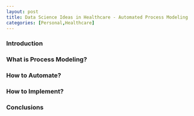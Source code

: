 ```yaml
---
layout: post
title: Data Science Ideas in Healthcare - Automated Process Modeling
categories: [Personal,Healthcare]
---
```


### Introduction

### What is Process Modeling?

### How to Automate?

### How to Implement?

### Conclusions


